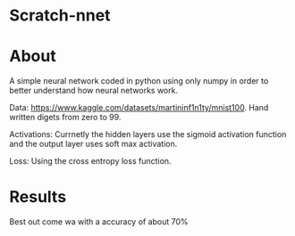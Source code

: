 # Scratch-nnet


# About 

A simple neural network coded in python using only numpy in order to better understand how neural networks work.

Data: https://www.kaggle.com/datasets/martininf1n1ty/mnist100. Hand written digets from zero to 99.

Activations: Currnetly the hidden layers use the sigmoid activation function and the output layer uses soft max activation. 

Loss: Using the cross entropy loss function.


# Results

Best out come wa with a accuracy of about 70%
